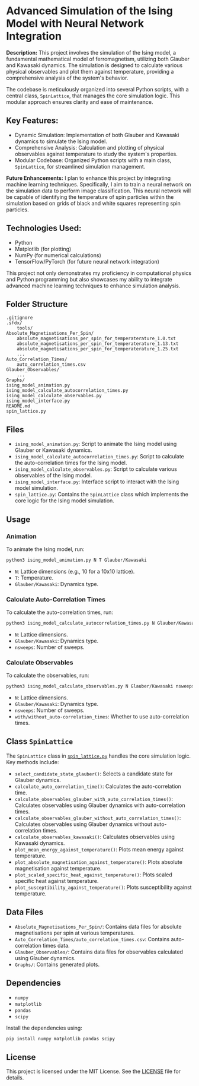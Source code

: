 # Advanced Simulation of the Ising Model with Neural Network Integration

**Description:** This project involves the simulation of the Ising model, a fundamental mathematical model of ferromagnetism, utilizing both Glauber and Kawasaki dynamics. The simulation is designed to calculate various physical observables and plot them against temperature, providing a comprehensive analysis of the system's behavior.

The codebase is meticulously organized into several Python scripts, with a central class, `SpinLattice`, that manages the core simulation logic. This modular approach ensures clarity and ease of maintenance.

## Key Features:

* Dynamic Simulation: Implementation of both Glauber and Kawasaki dynamics to simulate the Ising model.
* Comprehensive Analysis: Calculation and plotting of physical observables against temperature to study the system's properties.
* Modular Codebase: Organized Python scripts with a main class, `SpinLattice`, for streamlined simulation management.

**Future Enhancements:** I plan to enhance this project by integrating machine learning techniques. Specifically, I aim to train a neural network on the simulation data to perform image classification. This neural network will be capable of identifying the temperature of spin particles within the simulation based on grids of black and white squares representing spin particles.

## Technologies Used:

* Python
* Matplotlib (for plotting)
* NumPy (for numerical calculations)
* TensorFlow/PyTorch (for future neural network integration)
  
This project not only demonstrates my proficiency in computational physics and Python programming but also showcases my ability to integrate advanced machine learning techniques to enhance simulation analysis.

## Folder Structure

```
.gitignore
.sfdx/
    tools/
Absolute_Magnetisations_Per_Spin/
    absolute_magnetisations_per_spin_for_temperaterature_1.0.txt
    absolute_magnetisations_per_spin_for_temperaterature_1.13.txt
    absolute_magnetisations_per_spin_for_temperaterature_1.25.txt
    ...
Auto_Correlation_Times/
    auto_correlation_times.csv
Glauber_Observables/
    ...
Graphs/
ising_model_animation.py
ising_model_calculate_autocorrelation_times.py
ising_model_calculate_observables.py
ising_model_interface.py
README.md
spin_lattice.py
```

## Files

- `ising_model_animation.py`: Script to animate the Ising model using Glauber or Kawasaki dynamics.
- `ising_model_calculate_autocorrelation_times.py`: Script to calculate the auto-correlation times for the Ising model.
- `ising_model_calculate_observables.py`: Script to calculate various observables of the Ising model.
- `ising_model_interface.py`: Interface script to interact with the Ising model simulation.
- `spin_lattice.py`: Contains the `SpinLattice` class which implements the core logic for the Ising model simulation.

## Usage

### Animation

To animate the Ising model, run:

```sh
python3 ising_model_animation.py N T Glauber/Kawasaki
```

- `N`: Lattice dimensions (e.g., 10 for a 10x10 lattice).
- `T`: Temperature.
- `Glauber/Kawasaki`: Dynamics type.

### Calculate Auto-Correlation Times

To calculate the auto-correlation times, run:

```sh
python3 ising_model_calculate_autocorrelation_times.py N Glauber/Kawasaki nsweeps
```

- `N`: Lattice dimensions.
- `Glauber/Kawasaki`: Dynamics type.
- `nsweeps`: Number of sweeps.

### Calculate Observables

To calculate the observables, run:

```sh
python3 ising_model_calculate_observables.py N Glauber/Kawasaki nsweeps with/without_auto-correlation_times
```

- `N`: Lattice dimensions.
- `Glauber/Kawasaki`: Dynamics type.
- `nsweeps`: Number of sweeps.
- `with/without_auto-correlation_times`: Whether to use auto-correlation times.

## Class `SpinLattice`

The `SpinLattice` class in [`spin_lattice.py`](spin_lattice.py) handles the core simulation logic. Key methods include:

- `select_candidate_state_glauber()`: Selects a candidate state for Glauber dynamics.
- `calculate_auto_correlation_time()`: Calculates the auto-correlation time.
- `calculate_observables_glauber_with_auto_correlation_times()`: Calculates observables using Glauber dynamics with auto-correlation times.
- `calculate_observables_glauber_without_auto_correlation_times()`: Calculates observables using Glauber dynamics without auto-correlation times.
- `calculate_observables_kawasaki()`: Calculates observables using Kawasaki dynamics.
- `plot_mean_energy_against_temperature()`: Plots mean energy against temperature.
- `plot_absolute_magnetisation_against_temperature()`: Plots absolute magnetisation against temperature.
- `plot_scaled_specific_heat_against_temperature()`: Plots scaled specific heat against temperature.
- `plot_susceptibility_against_temperature()`: Plots susceptibility against temperature.

## Data Files

- `Absolute_Magnetisations_Per_Spin/`: Contains data files for absolute magnetisations per spin at various temperatures.
- `Auto_Correlation_Times/auto_correlation_times.csv`: Contains auto-correlation times data.
- `Glauber_Observables/`: Contains data files for observables calculated using Glauber dynamics.
- `Graphs/`: Contains generated plots.

## Dependencies

- `numpy`
- `matplotlib`
- `pandas`
- `scipy`

Install the dependencies using:

```sh
pip install numpy matplotlib pandas scipy
```

## License

This project is licensed under the MIT License. See the [LICENSE](LICENSE) file for details.
